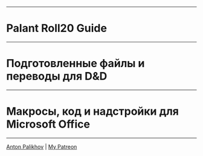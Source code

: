 
***

# Palant Roll20 Guide


***

# Подготовленные файлы и переводы для D&D


***

# Макросы, код и надстройки для Microsoft Office



***

[Anton Palikhov](https://palikhov.github.io) | [My Patreon]()

